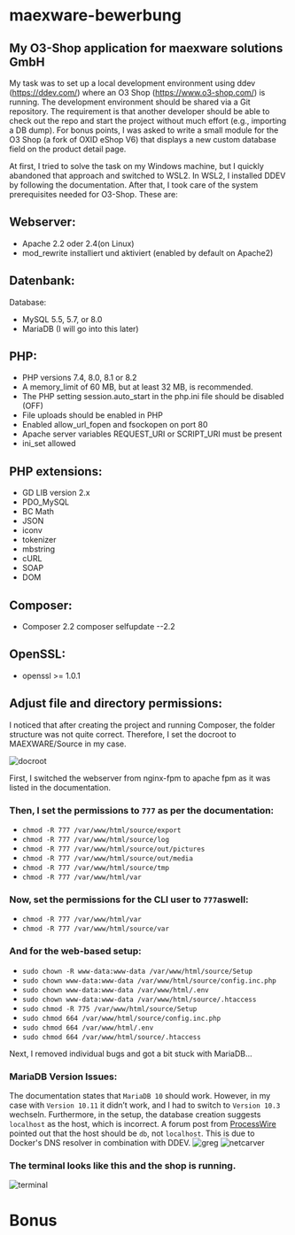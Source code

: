 # maexware-bewerbung
## My O3-Shop application for maexware solutions GmbH

My task was to set up a local development environment using ddev (https://ddev.com/) where an O3 Shop (https://www.o3-shop.com/) is running. The development environment should be shared via a Git repository. The requirement is that another developer should be able to check out the repo and start the project without much effort (e.g., importing a DB dump). For bonus points, I was asked to write a small module for the O3 Shop (a fork of OXID eShop V6) that displays a new custom database field on the product detail page.

At first, I tried to solve the task on my Windows machine, but I quickly abandoned that approach and switched to WSL2.
In WSL2, I installed DDEV by following the documentation. After that, I took care of the system prerequisites needed for O3-Shop. These are:

## Webserver:

- Apache 2.2 oder 2.4(on Linux)
- mod_rewrite installiert und aktiviert (enabled by default on Apache2)

## Datenbank:

Database:

- MySQL 5.5, 5.7, or 8.0
- MariaDB (I will go into this later)

## PHP: 

- PHP versions 7.4, 8.0, 8.1 or 8.2
- A memory_limit of 60 MB, but at least 32 MB, is recommended.
- The PHP setting session.auto_start in the php.ini file should be disabled (OFF)
- File uploads should be enabled in PHP
- Enabled allow_url_fopen and fsockopen on port 80
- Apache server variables REQUEST_URI or SCRIPT_URI must be present
- ini_set allowed

## PHP extensions:

- GD LIB version 2.x
- PDO_MySQL
- BC Math
- JSON
- iconv
- tokenizer
- mbstring
- cURL
- SOAP
- DOM

## Composer:

- Composer 2.2
composer selfupdate --2.2

## OpenSSL:

- openssl >= 1.0.1

## Adjust file and directory permissions:

I noticed that after creating the project and running Composer, the folder structure was not quite correct. Therefore, I set the docroot to MAEXWARE/Source in my case. 

![docroot](https://github.com/user-attachments/assets/31379009-b496-4ed7-a565-91b0ebc5e220)


First, I switched the webserver from nginx-fpm to apache fpm as it was listed in the documentation.

### Then, I set the permissions to `777` as per the documentation:

- `chmod -R 777 /var/www/html/source/export`
- `chmod -R 777 /var/www/html/source/log`
- `chmod -R 777 /var/www/html/source/out/pictures`
- `chmod -R 777 /var/www/html/source/out/media`
- `chmod -R 777 /var/www/html/source/tmp`
- `chmod -R 777 /var/www/html/var`


### Now, set the permissions for the CLI user to `777`aswell:

- `chmod -R 777 /var/www/html/var`
- `chmod -R 777 /var/www/html/source/var`
  
### And for the web-based setup:

- `sudo chown -R www-data:www-data /var/www/html/source/Setup`
- `sudo chown www-data:www-data /var/www/html/source/config.inc.php`
- `sudo chown www-data:www-data /var/www/html/.env`
- `sudo chown www-data:www-data /var/www/html/source/.htaccess`
- `sudo chmod -R 775 /var/www/html/source/Setup`
- `sudo chmod 664 /var/www/html/source/config.inc.php`
- `sudo chmod 664 /var/www/html/.env`
- `sudo chmod 664 /var/www/html/source/.htaccess`

Next, I removed individual bugs and got a bit stuck with MariaDB...

### MariaDB Version Issues:

The documentation states that `MariaDB 10` should work. However, in my case with  `Version 10.11` it didn’t work, and I had to switch to `Version 10.3` wechseln. Furthermore, in the setup, the database creation suggests `localhost` as the host, which is incorrect. A forum post from [ProcessWire](https://processwire.com/talk/topic/29557-using-ddev-database-connection-information-did-not-work/) pointed out that the host should be `db`, not `localhost`. This is due to Docker's DNS resolver in combination with DDEV.
![greg](https://github.com/user-attachments/assets/be2f9839-a91f-4433-92d6-ef851a9e280b)
![netcarver](https://github.com/user-attachments/assets/4807f69a-535d-468b-a4a9-4f1e1cb72808)



### The terminal looks like this and the shop is running.

![terminal](https://github.com/user-attachments/assets/29ec5438-0635-4d03-8051-23f16c9ccb7d)


# Bonus
